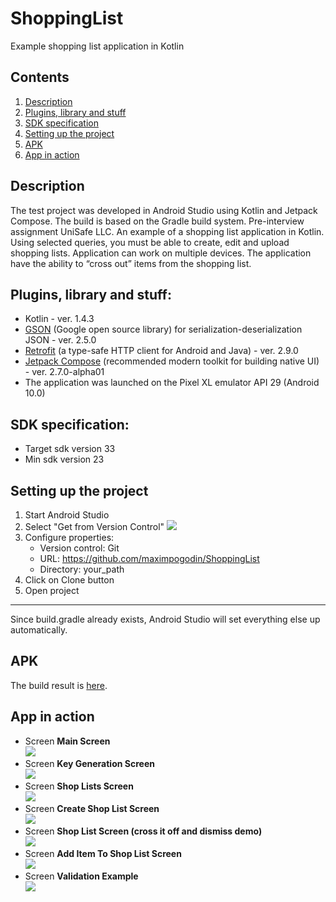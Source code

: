 # ShoppingList
Example shopping list application in Kotlin
## Contents
1. [Description](#description)
2. [Plugins, library and stuff](#plugins-library-and-stuff)
3. [SDK specification](#sdk-specification)
4. [Setting up the project](#setting-up-the-project)
5. [APK](#apk)
6. [App in action](#app-in-action)
## Description
The test project was developed in Android Studio using Kotlin and Jetpack Compose. The build is based on the Gradle build system.
Pre-interview assignment UniSafe LLC.
An example of a shopping list application in Kotlin. 
Using selected queries, you must be able to create, edit and upload shopping lists. 
Application can work on multiple devices. The application have the ability to “cross out”
items from the shopping list.
## Plugins, library and stuff:
- Kotlin - ver. 1.4.3
- [GSON](https://github.com/google/gson) (Google open source library) for serialization-deserialization JSON - ver. 2.5.0
- [Retrofit](https://github.com/square/retrofit) (a type-safe HTTP client for Android and Java) - ver. 2.9.0
- [Jetpack Compose](https://developer.android.com/jetpack/compose) (recommended modern toolkit for building native UI) - ver. 2.7.0-alpha01
- The application was launched on the Pixel XL emulator API 29 (Android 10.0)
## SDK specification:
- Target sdk version 33
- Min sdk version 23
## Setting up the project
1. Start Android Studio
2. Select "Get from Version Control"
![](https://github.com/maximpogodin/swapi-android/blob/master/screenshots/step1.png)
3. Configure properties:
    * Version control: Git
    * URL: https://github.com/maximpogodin/ShoppingList
    * Directory: your_path</br>
4. Click on Clone button
5. Open project
___
Since build.gradle already exists, Android Studio will set everything else up automatically.
## APK
The build result is [here](https://github.com/maximpogodin/ShoppingList/blob/master/app/app.apk).
## App in action
- Screen **Main Screen**</br>
![](https://github.com/maximpogodin/ShoppingList/blob/master/screens/1.%20Main%20Screen.png)
- Screen **Key Generation Screen**</br>
![](https://github.com/maximpogodin/ShoppingList/blob/master/screens/2.%20Key%20Generation%20Screen.png)
- Screen **Shop Lists Screen**</br>
![](https://github.com/maximpogodin/ShoppingList/blob/master/screens/3.%20Shop%20Lists%20Screen.png)
- Screen **Create Shop List Screen**</br>
![](https://github.com/maximpogodin/ShoppingList/blob/master/screens/4.%20Create%20Shop%20List%20Screen.png)
- Screen **Shop List Screen (cross it off and dismiss demo)**</br>
![](https://github.com/maximpogodin/ShoppingList/blob/master/screens/5.%20Shop%20List%20Screen%20(cross%20it%20off%20and%20dismiss%20demo).png)
- Screen **Add Item To Shop List Screen**</br>
![](https://github.com/maximpogodin/ShoppingList/blob/master/screens/6.%20Add%20Item%20To%20Shop%20List%20Screen.png)
- Screen **Validation Example**</br>
![](https://github.com/maximpogodin/ShoppingList/blob/master/screens/7.%20Validation%20Example.png)
